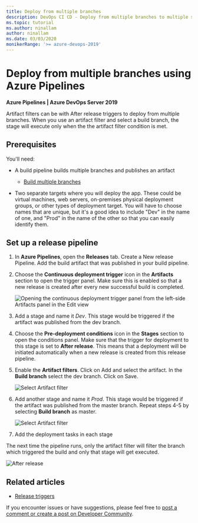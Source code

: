 ```yaml
---
title: Deploy from multiple branches
description: DevOps CI CD - Deploy from multiple branches to multiple stages
ms.topic: tutorial
ms.author: ninallam
author: ninallam
ms.date: 03/03/2020
monikerRange: '>= azure-devops-2019'
---
```


# Deploy from multiple branches using Azure Pipelines

**Azure Pipelines | Azure DevOps Server 2019**

Artifact filters can be with After release triggers to deploy from multiple branches. When you use an artifact filter and select a build branch, the stage will execute only when the the artifact filter condition is met.

## Prerequisites

You'll need:

- A build pipeline builds multiple branches and publishes an artifact

  - [Build multiple branches](/azure/devops/pipelines/build/ci-build-git)

- Two separate targets where you will deploy the app. These could be virtual machines,
  web servers, on-premises physical deployment groups, or other types of deployment target.
  You will have to choose names that are unique, but it's a good idea to include
  "Dev" in the name of one, and "Prod" in the name of the other so that you
  can easily identify them.

## Set up a release pipeline

1.  In **Azure Pipelines**, open the **Releases** tab. Create a New release Pipeline. Add the build artifact that was published in your build pipeline.

1.  Choose the **Continuous deployment trigger** icon in the **Artifacts** section to open the trigger panel.
    Make sure this is enabled so that a new release is created after every new successful build is completed.

    ![Opening the continuous deployment trigger panel from the left-side Artifacts panel in the Edit view](media/deploy-multiple-branches/ci-trigger.png)

1.  Add a stage and name it _Dev_. This stage would be triggered if the artifact was published from the dev branch.

1.  Choose the **Pre-deployment conditions** icon in the **Stages** section to open the conditions panel.
    Make sure that the trigger for deployment to this stage is set to **After release**.
    This means that a deployment will be initiated automatically when a new release is created from this release pipeline.

1.  Enable the **Artifact filters**. Click on Add and select the artifact. In the **Build branch** select the dev branch. Click on Save.

    ![Select Artifact filter](media/deploy-multiple-branches/artifact-filter1.png)

1.  Add another stage and name it _Prod_. This stage would be triggered if the artifact was published from the master branch. Repeat steps 4-5 by selecting **Build branch** as master.

    ![Select Artifact filter](media/deploy-multiple-branches/artifact-filter2.png)

1.  Add the deployment tasks in each stage

The next time the pipeline runs, only the artifact filter will filter the branch which triggered the build and only that stage will get executed.

![After release](media/deploy-multiple-branches/after-release.png)

## Related articles

- [Release triggers](triggers.md)

If you encounter issues or have suggestions, please feel free to [post a comment or create a post on Developer Community](https://developercommunity.visualstudio.com/spaces/21/index.html).
